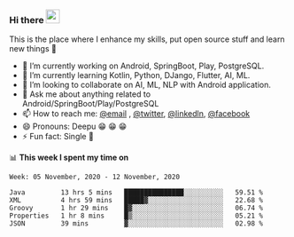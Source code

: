 ### Hi there <img src="https://media.giphy.com/media/hvRJCLFzcasrR4ia7z/giphy.gif" width="25px">
This is the place where I enhance my skills, put open source stuff and learn new things :rofl:

- 🔭 I’m currently working on Android, SpringBoot, Play, PostgreSQL. 
- 🌱 I’m currently learning Kotlin, Python, DJango, Flutter, AI, ML.
- 👯 I’m looking to collaborate on AI, ML, NLP with Android application.
- 💬 Ask me about anything related to Android/SpringBoot/Play/PostgreSQL
- 📫 How to reach me: [@email](deepakgupta7403@gmail.com) , [@twitter](https://twitter.com/deepakgupta7403), [@linkedln](https://in.linkedin.com/in/deepak-gupta-23b3b1113), [@facebook](https://facebook.com/deepakgupta7403)
- 😄 Pronouns: Deepu :grin: :grin: :grin:
- ⚡ Fun fact: Single :grimacing:

📊 **This week I spent my time on**

<!--START_SECTION:waka-->
```text
Week: 05 November, 2020 - 12 November, 2020

Java         13 hrs 5 mins   ███████████████░░░░░░░░░░   59.51 % 
XML          4 hrs 59 mins   █████▓░░░░░░░░░░░░░░░░░░░   22.68 % 
Groovy       1 hr 29 mins    █▓░░░░░░░░░░░░░░░░░░░░░░░   06.74 % 
Properties   1 hr 8 mins     █▒░░░░░░░░░░░░░░░░░░░░░░░   05.21 % 
JSON         39 mins         ▓░░░░░░░░░░░░░░░░░░░░░░░░   02.98 % 
```
<!--END_SECTION:waka-->
